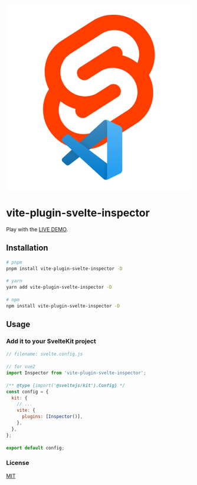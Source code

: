 ![logo](./src/logo.png)

# vite-plugin-svelte-inspector

Play with the [LIVE DEMO](https://stackblitz.com/edit/sveltejs-kit-template-default-gnpnjl).

## Installation

```sh
# pnpm
pnpm install vite-plugin-svelte-inspector -D

# yarn
yarn add vite-plugin-svelte-inspector -D

# npm
npm install vite-plugin-svelte-inspector -D
```

## Usage

### Add it to your SvelteKit project

```js
// filename: svelte.config.js

// for vue2
import Inspector from 'vite-plugin-svelte-inspector';

/** @type {import('@sveltejs/kit').Config} */
const config = {
  kit: {
    // ...
    vite: {
      plugins: [Inspector()],
    },
  },
};

export default config;
```

### License

[MIT](/LICENSE)
